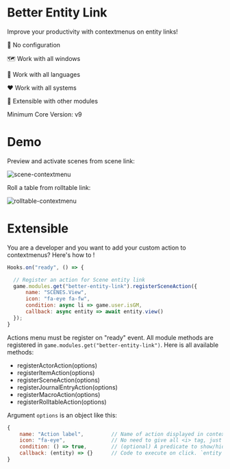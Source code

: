 # Better Entity Link
Improve your productivity with contextmenus on entity links!


🚀 No configuration

🗺️ Work with all windows

💬 Work with all languages

❤️ Work with all systems

🤝 Extensible with other modules

Minimum Core Version: v9

# Demo

Preview and activate scenes from scene link:

![scene-contextmenu](https://user-images.githubusercontent.com/1334405/128219650-8399151c-f701-4833-b3c9-1d0cca8e45e7.gif)

Roll a table from rolltable link:

![rolltable-contextmenu](https://user-images.githubusercontent.com/1334405/128219658-64f18131-a46f-4ec2-838c-9ff8afd3c21e.gif)

# Extensible

You are a developer and you want to add your custom action to contextmenus? Here's how to !
```js
Hooks.on("ready", () => {

  // Register an action for Scene entity link
  game.modules.get("better-entity-link").registerSceneAction({
      name: "SCENES.View",
      icon: "fa-eye fa-fw",
      condition: async li => game.user.isGM,
      callback: async entity => await entity.view()
  });
}
```

Actions menu must be register on "ready" event. All module methods are registered in `game.modules.get("better-entity-link")`. Here is all available methods:
  * registerActorAction(options)
  * registerItemAction(options)
  * registerSceneAction(options)
  * registerJournalEntryAction(options)
  * registerMacroAction(options)
  * registerRolltableAction(options)

Argument `options` is an object like this:
```js
{
    name: "Action label",         // Name of action displayed in contextmenu. Support i18n key.
    icon: "fa-eye",               // No need to give all <i> tag, just fot-awesome icon name. You can give multiple ones
    condition: () => true,        // (optional) A predicate to show/hide this action
    callback: (entity) => {}      // Code to execute on click. `entity` is resolved for you based on used register methods, id and pack in link
}
```
